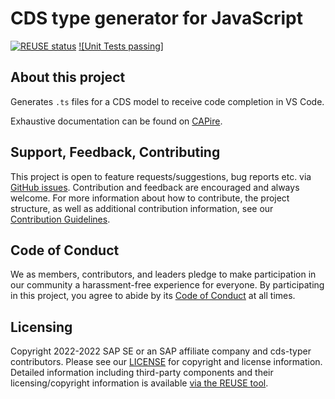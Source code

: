 # CDS type generator for JavaScript

[![REUSE status](https://api.reuse.software/badge/github.com/cap-js/cds-typer)](https://api.reuse.software/info/github.com/cap-js/cds-typer)
[![Unit Tests passing]](https://github.com/cap-js/cds-typer/actions/workflows/test.yml/badge.svg)

## About this project

Generates `.ts` files for a CDS model to receive code completion in VS Code.

Exhaustive documentation can be found on [CAPire](https://cap.cloud.sap/docs/tools/cds-typer).

## Support, Feedback, Contributing

This project is open to feature requests/suggestions, bug reports etc. via [GitHub issues](https://github.com/cap-js/cds-typer/issues). Contribution and feedback are encouraged and always welcome. For more information about how to contribute, the project structure, as well as additional contribution information, see our [Contribution Guidelines](CONTRIBUTING.md).

## Code of Conduct

We as members, contributors, and leaders pledge to make participation in our community a harassment-free experience for everyone. By participating in this project, you agree to abide by its [Code of Conduct](https://github.com/cap-js/.github/blob/main/CODE_OF_CONDUCT.md) at all times.

## Licensing

Copyright 2022-2022 SAP SE or an SAP affiliate company and cds-typer contributors. Please see our [LICENSE](LICENSE) for copyright and license information. Detailed information including third-party components and their licensing/copyright information is available [via the REUSE tool](https://api.reuse.software/info/github.com/SAP/cds-dts-generator).

